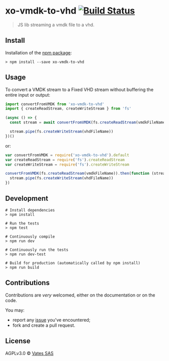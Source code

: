 # xo-vmdk-to-vhd [![Build Status](https://travis-ci.org/vatesfr/xen-orchestra.png?branch=master)](https://travis-ci.org/vatesfr/xen-orchestra)

> JS lib streaming a vmdk file to a vhd.

## Install

Installation of the [npm package](https://npmjs.org/package/xo-vmdk-to-vhd):

```
> npm install --save xo-vmdk-to-vhd
```

## Usage

To convert a VMDK stream to a Fixed VHD stream without buffering the entire input or output:

```js
import convertFromVMDK from 'xo-vmdk-to-vhd'
import { createReadStream, createWriteStream } from 'fs'

(async () => {
  const stream = await convertFromVMDK(fs.createReadStream(vmdkFileName))

  stream.pipe(fs.createWriteStream(vhdFileName))
})()
```

or:

```js
var convertFromVMDK = require('xo-vmdk-to-vhd').default
var createReadStream = require('fs').createReadStream
var createWriteStream = require('fs').createWriteStream

convertFromVMDK(fs.createReadStream(vmdkFileName)).then(function (stream) {
  stream.pipe(fs.createWriteStream(vhdFileName))
})
```

## Development

```
# Install dependencies
> npm install

# Run the tests
> npm test

# Continuously compile
> npm run dev

# Continuously run the tests
> npm run dev-test

# Build for production (automatically called by npm install)
> npm run build
```

## Contributions

Contributions are *very* welcomed, either on the documentation or on
the code.

You may:

- report any [issue](https://github.com/vatesfr/xen-orchestra/issues/)
  you've encountered;
- fork and create a pull request.

## License

AGPLv3.0 © [Vates SAS](https://vates.fr)
